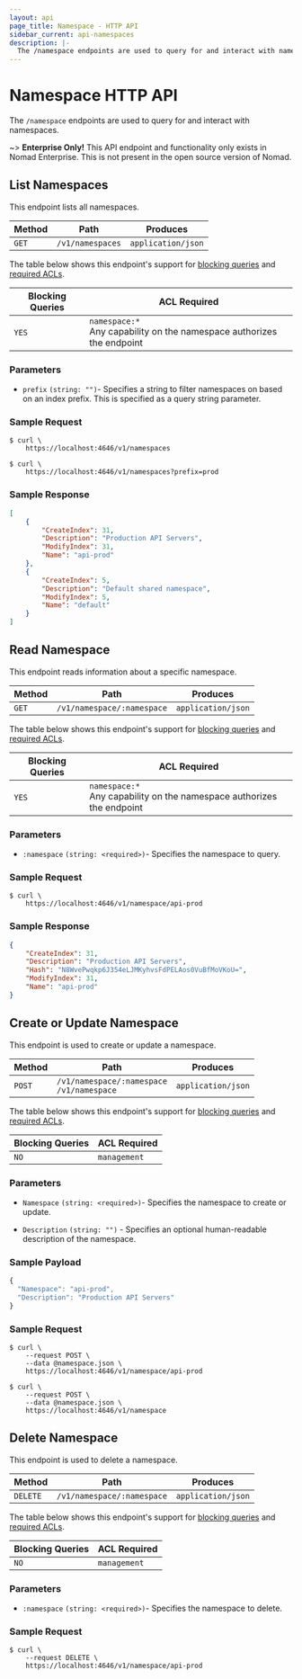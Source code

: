 ```yaml
---
layout: api
page_title: Namespace - HTTP API
sidebar_current: api-namespaces
description: |-
  The /namespace endpoints are used to query for and interact with namespaces.
---
```


# Namespace HTTP API

The `/namespace` endpoints are used to query for and interact with namespaces.

~> **Enterprise Only!** This API endpoint and functionality only exists in
Nomad Enterprise. This is not present in the open source version of Nomad.

## List Namespaces

This endpoint lists all namespaces.

| Method | Path              | Produces           |
| ------ | ----------------- | ------------------ |
| `GET`  | `/v1/namespaces`  | `application/json` |

The table below shows this endpoint's support for
[blocking queries](/api/index.html#blocking-queries) and
[required ACLs](/api/index.html#acls).

| Blocking Queries | ACL Required  |
| ---------------- | ------------- |
| `YES`            | `namespace:*`<br>Any capability on the namespace authorizes the endpoint |

### Parameters

- `prefix` `(string: "")`- Specifies a string to filter namespaces on based on
  an index prefix. This is specified as a query string parameter.

### Sample Request

```text
$ curl \
    https://localhost:4646/v1/namespaces
```

```text
$ curl \
    https://localhost:4646/v1/namespaces?prefix=prod
```

### Sample Response

```json
[
    {
        "CreateIndex": 31,
        "Description": "Production API Servers",
        "ModifyIndex": 31,
        "Name": "api-prod"
    },
    {
        "CreateIndex": 5,
        "Description": "Default shared namespace",
        "ModifyIndex": 5,
        "Name": "default"
    }
]
```

## Read Namespace

This endpoint reads information about a specific namespace.

| Method | Path                        | Produces                   |
| ------ | --------------------------- | -------------------------- |
| `GET`  | `/v1/namespace/:namespace`  | `application/json`         |

The table below shows this endpoint's support for
[blocking queries](/api/index.html#blocking-queries) and
[required ACLs](/api/index.html#acls).

| Blocking Queries | ACL Required         |
| ---------------- | -------------------- |
| `YES`            | `namespace:*`<br>Any capability on the namespace authorizes the endpoint |

### Parameters

- `:namespace` `(string: <required>)`- Specifies the namespace to query.

### Sample Request

```text
$ curl \
    https://localhost:4646/v1/namespace/api-prod
```

### Sample Response

```json
{
    "CreateIndex": 31,
    "Description": "Production API Servers",
    "Hash": "N8WvePwqkp6J354eLJMKyhvsFdPELAos0VuBfMoVKoU=",
    "ModifyIndex": 31,
    "Name": "api-prod"
}
```

## Create or Update Namespace

This endpoint is used to create or update a namespace.

| Method  | Path                                            | Produces                   |
| ------- | ----------------------------------------------- | -------------------------- |
| `POST`  | `/v1/namespace/:namespace` <br> `/v1/namespace` | `application/json`         |

The table below shows this endpoint's support for
[blocking queries](/api/index.html#blocking-queries) and
[required ACLs](/api/index.html#acls).

| Blocking Queries | ACL Required |
| ---------------- | ------------ |
| `NO`             | `management` |

### Parameters

- `Namespace` `(string: <required>)`- Specifies the namespace to create or
  update.

- `Description` `(string: "")` - Specifies an optional human-readable
  description of the namespace.

### Sample Payload

```javascript
{
  "Namespace": "api-prod",
  "Description": "Production API Servers"
}
```      

### Sample Request

```text
$ curl \
    --request POST \
    --data @namespace.json \
    https://localhost:4646/v1/namespace/api-prod
```

```text
$ curl \
    --request POST \
    --data @namespace.json \
    https://localhost:4646/v1/namespace
```

## Delete Namespace

This endpoint is used to delete a namespace.

| Method   | Path                       | Produces                   |
| -------  | -------------------------- | -------------------------- |
| `DELETE` | `/v1/namespace/:namespace` | `application/json`         |

The table below shows this endpoint's support for
[blocking queries](/api/index.html#blocking-queries) and
[required ACLs](/api/index.html#acls).

| Blocking Queries | ACL Required |
| ---------------- | ------------ |
| `NO`             | `management` |

### Parameters

- `:namespace` `(string: <required>)`- Specifies the namespace to delete.

### Sample Request

```text
$ curl \
    --request DELETE \
    https://localhost:4646/v1/namespace/api-prod
```
